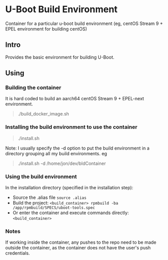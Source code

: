 # U-Boot Build Environment
Container for a particular u-boot build environment (eg, centOS Stream 9 + EPEL
environment for building centOS)

## Intro
Provides the basic environment for building U-Boot.

## Using

### Building the container
It is hard coded to build an aarch64 centOS Stream 9 + EPEL-next environment.

> ./build_docker_image.sh

### Installing the build environment to use the container
> ./install.sh

Note: I usually specify the -d option to put the build environment in a
directory grouping all my build environments.  eg

> ./install.sh -d /home/jon/dev/bldContainer

### Using the build environment
In the installation directory (specified in the installation step):

- Source the .alias file `source .alias`
- Build the project: `<build_container> rpmbuild -ba /app/rpmbuild/SPECS/uboot-tools.spec`
- Or enter the container and execute commands directly: `<build_container>`

### Notes
If working inside the container,
any pushes to the repo need to be made outside the container, as the container does not
have the user's push credentials.

